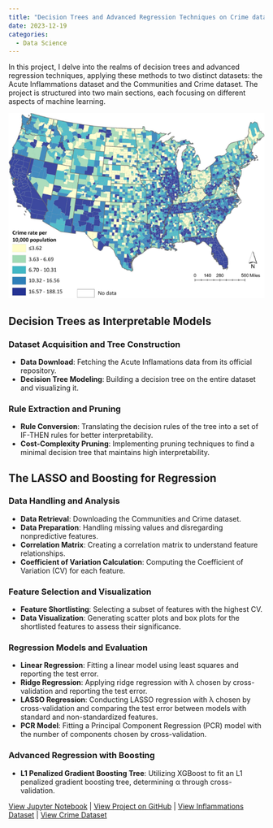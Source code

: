 ```yaml
---
title: "Decision Trees and Advanced Regression Techniques on Crime data"
date: 2023-12-19
categories:
  - Data Science
---
```


In this project, I delve into the realms of decision trees and advanced regression techniques, applying these methods to two distinct datasets: the Acute Inflammations dataset and the Communities and Crime dataset. The project is structured into two main sections, each focusing on different aspects of machine learning.

![Alt text for image](/assets/images/crime-data.png)

<!--more-->

## Decision Trees as Interpretable Models
### Dataset Acquisition and Tree Construction
- **Data Download**: Fetching the Acute Inflamations data from its official repository.
- **Decision Tree Modeling**: Building a decision tree on the entire dataset and visualizing it.

### Rule Extraction and Pruning
- **Rule Conversion**: Translating the decision rules of the tree into a set of IF-THEN rules for better interpretability.
- **Cost-Complexity Pruning**: Implementing pruning techniques to find a minimal decision tree that maintains high interpretability.

## The LASSO and Boosting for Regression
### Data Handling and Analysis
- **Data Retrieval**: Downloading the Communities and Crime dataset.
- **Data Preparation**: Handling missing values and disregarding nonpredictive features.
- **Correlation Matrix**: Creating a correlation matrix to understand feature relationships.
- **Coefficient of Variation Calculation**: Computing the Coefficient of Variation (CV) for each feature.

### Feature Selection and Visualization
- **Feature Shortlisting**: Selecting a subset of features with the highest CV.
- **Data Visualization**: Generating scatter plots and box plots for the shortlisted features to assess their significance.

### Regression Models and Evaluation
- **Linear Regression**: Fitting a linear model using least squares and reporting the test error.
- **Ridge Regression**: Applying ridge regression with λ chosen by cross-validation and reporting the test error.
- **LASSO Regression**: Conducting LASSO regression with λ chosen by cross-validation and comparing the test error between models with standard and non-standardized features.
- **PCR Model**: Fitting a Principal Component Regression (PCR) model with the number of components chosen by cross-validation.

### Advanced Regression with Boosting
- **L1 Penalized Gradient Boosting Tree**: Utilizing XGBoost to fit an L1 penalized gradient boosting tree, determining α through cross-validation.

[View Jupyter Notebook](https://nbviewer.org/github/Payapulli/Payapulli.github.io/blob/main/jupyter-notebooks/crime-lasso-boosting.ipynb) |
[View Project on GitHub](https://github.com/DSCI-552/homework-5-Payapulli) |
[View Inflammations Dataset](https://archive.ics.uci.edu/ml/datasets/Acute+Inflammations) |
[View Crime Dataset](https://archive.ics.uci.edu/ml/datasets/Communities+and+Crime)